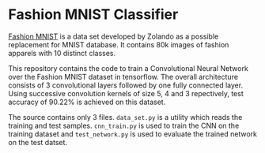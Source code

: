 # Fashion MNIST Classifier

[Fashion MNIST](https://github.com/zalandoresearch/fashion-mnist) is a data set developed by Zolando as a possible replacement for MNIST database. It contains 80k images of fashion apparels with 10 distinct classes. 

This repository contains the code to train a Convolutional Neural Network over the Fashion MNIST dataset in tensorflow. The overall architecture consists of 3 convolutional layers followed by one fully connected layer. Using successive convolution kernels of size 5, 4 and 3 repectively, test accuracy of 90.22% is achieved on this dataset.

The source contains only 3 files. `data_set.py` is a utility which reads the training and test samples. `cnn_train.py` is used to train the CNN on the training dataset and `test_network.py` is used to evaluate the trained network on the test datset.